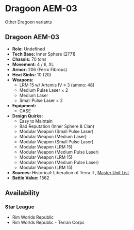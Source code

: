 # Dragoon AEM-03 

[Other Dragoon variants](../dragoon.md) 

## Dragoon AEM-03 

- **Role:** Undefined 
- **Tech Base:** Inner Sphere (2771) 
- **Chassis:** 70 tons 
- **Movement:** 4 / 6, XL 
- **Armor:** 206 (Ferro Fibrous) 
- **Heat Sinks:** 10 (20) 
- **Weapons:** 
  - LRM 15 w/ Artemis IV × 3 (ammo: 48) 
  - Medium Pulse Laser × 2 
  - Medium Laser 
  - Small Pulse Laser × 2 
- **Equipment:** 
  - CASE 
- **Design Quirks:** 
  - Easy to Maintain 
  - Bad Reputation (Inner Sphere & Clan) 
  - Modular Weapon (Small Pulse Laser) 
  - Modular Weapon (Medium Laser) 
  - Modular Weapon (Small Pulse Laser) 
  - Modular Weapon (LRM 15) 
  - Modular Weapon (Medium Pulse Laser) 
  - Modular Weapon (LRM 15) 
  - Modular Weapon (Medium Pulse Laser) 
  - Modular Weapon (LRM 15) 
- **Sources:** Historical: Liberation of Terra II , [Master Unit List](http://masterunitlist.info/Unit/Details/6782) 
- **Battle Value:** 1562 

## Availability 

### Star League 

- Rim Worlds Republic 
- Rim Worlds Republic - Terran Corps 

